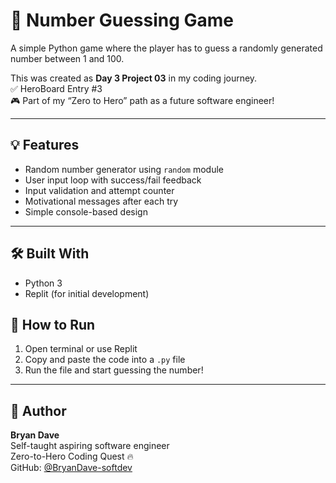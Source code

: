 # 🎯 Number Guessing Game

A simple Python game where the player has to guess a randomly generated number between 1 and 100.

This was created as **Day 3 Project 03** in my coding journey.  
✅ HeroBoard Entry #3  
🎮 Part of my “Zero to Hero” path as a future software engineer!

---

## 💡 Features

- Random number generator using `random` module
- User input loop with success/fail feedback
- Input validation and attempt counter
- Motivational messages after each try
- Simple console-based design

---

## 🛠 Built With

- Python 3
- Replit (for initial development)



## 🚀 How to Run

1. Open terminal or use Replit
2. Copy and paste the code into a `.py` file
3. Run the file and start guessing the number!

---

## 🙌 Author

**Bryan Dave**  
Self-taught aspiring software engineer  
Zero-to-Hero Coding Quest 🔥  
GitHub: [@BryanDave-softdev](https://github.com/BryanDave-softdev)
